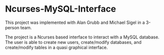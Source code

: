 # Ncurses-MySQL-Interface

This project was implemented with Alan Grubb and Michael Sigel in a 3-person team. 

The project is a Ncurses based interface to interact with a MySQL database. The user is able to create new users, create/modify databases, and create/modify tables in a quasi graphical interface. 
